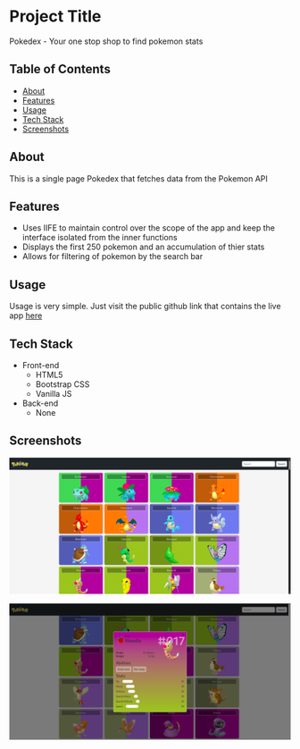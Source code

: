 # Project Title

Pokedex - Your one stop shop to find pokemon stats

## Table of Contents

- [About](#about)
- [Features](#features)
- [Usage](#usage)
- [Tech Stack](#tech-stack)
- [Screenshots](#screenshots)

## About

This is a single page Pokedex that fetches data from the Pokemon API

## Features

- Uses IIFE to maintain control over the scope of the app and keep the interface isolated from the inner functions
- Displays the first 250 pokemon and an accumulation of thier stats
- Allows for filtering of pokemon by the search bar

## Usage

Usage is very simple. Just visit the public github link that contains the live app [here](https://peluchemoreno.github.io/cf-project/)

## Tech Stack

- Front-end
  - HTML5
  - Bootstrap CSS
  - Vanilla JS
- Back-end
  - None

## Screenshots

![homepage](./public/Pokedex%20screenshot.png)

![open modal](./public/Pokedex%20screenshot%20modal-open.png)
